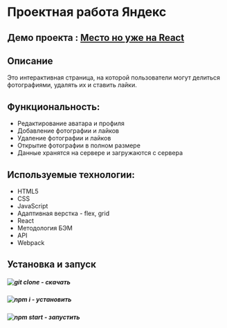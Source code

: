 # Проектная работа Яндекс

## Демо проекта : [Место но уже на React](https://jon666grid.github.io/mesto-react/)

## Описание
Это интерактивная страница, на которой пользователи могут делиться фотографиями, удалять их и ставить лайки.

## Функциональность:
* Редактирование аватара и профиля
* Добавление фотографии и лайков
* Удаление фотографии и лайков
* Открытие фотографии в полном размере
* Данные хранятся на сервере и загружаются с сервера

## Используемые технологии:

* HTML5
* CSS
* JavaScript
* Адаптивная верстка - flex, grid
* React
* Методология БЭМ
* API
* Webpack

## Установка и запуск

##### ![git clone](https://img.shields.io/badge/-git%20clone-red) - скачать
##### ![npm i](https://img.shields.io/badge/-npm%20i-yellow) - установить
##### ![npm start](https://img.shields.io/badge/-npm%20start-green) - запустить
